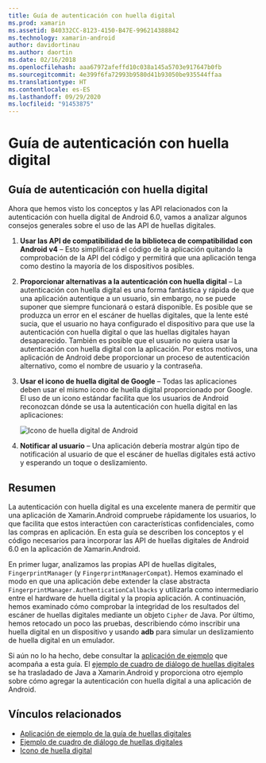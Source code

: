 ```yaml
---
title: Guía de autenticación con huella digital
ms.prod: xamarin
ms.assetid: B40332CC-8123-4150-B47E-996214388842
ms.technology: xamarin-android
author: davidortinau
ms.author: daortin
ms.date: 02/16/2018
ms.openlocfilehash: aaa67972afeffd10c038a145a5703e917647b0fb
ms.sourcegitcommit: 4e399f6fa72993b9580d41b93050be935544ffaa
ms.translationtype: HT
ms.contentlocale: es-ES
ms.lasthandoff: 09/29/2020
ms.locfileid: "91453875"
---
```

# <a name="fingerprint-authentication-guidance"></a>Guía de autenticación con huella digital

## <a name="fingerprint-authentication-guidance"></a>Guía de autenticación con huella digital

Ahora que hemos visto los conceptos y las API relacionados con la autenticación con huella digital de Android 6.0, vamos a analizar algunos consejos generales sobre el uso de las API de huellas digitales.

1. **Usar las API de compatibilidad de la biblioteca de compatibilidad con Android v4** &ndash; Esto simplificará el código de la aplicación quitando la comprobación de la API del código y permitirá que una aplicación tenga como destino la mayoría de los dispositivos posibles.
2. **Proporcionar alternativas a la autenticación con huella digital** &ndash; La autenticación con huella digital es una forma fantástica y rápida de que una aplicación autentique a un usuario, sin embargo, no se puede suponer que siempre funcionará o estará disponible. Es posible que se produzca un error en el escáner de huellas digitales, que la lente esté sucia, que el usuario no haya configurado el dispositivo para que use la autenticación con huella digital o que las huellas digitales hayan desaparecido. También es posible que el usuario no quiera usar la autenticación con huella digital con la aplicación. Por estos motivos, una aplicación de Android debe proporcionar un proceso de autenticación alternativo, como el nombre de usuario y la contraseña.
3. **Usar el icono de huella digital de Google** &ndash; Todas las aplicaciones deben usar el mismo icono de huella digital proporcionado por Google. El uso de un icono estándar facilita que los usuarios de Android reconozcan dónde se usa la autenticación con huella digital en las aplicaciones: 
    
    ![Icono de huella digital de Android](summary-images/ic-fp-40px.png)
    
4. **Notificar al usuario** &ndash; Una aplicación debería mostrar algún tipo de notificación al usuario de que el escáner de huellas digitales está activo y esperando un toque o deslizamiento. 

## <a name="summary"></a>Resumen

La autenticación con huella digital es una excelente manera de permitir que una aplicación de Xamarin.Android compruebe rápidamente los usuarios, lo que facilita que estos interactúen con características confidenciales, como las compras en aplicación. En esta guía se describen los conceptos y el código necesarios para incorporar las API de huellas digitales de Android 6.0 en la aplicación de Xamarin.Android.

En primer lugar, analizamos las propias API de huellas digitales, `FingerprintManager` (y `FingerprintManagerCompat`). Hemos examinado el modo en que una aplicación debe extender la clase abstracta `FingerprintManager.AuthenticationCallbacks` y utilizarla como intermediario entre el hardware de huella digital y la propia aplicación. A continuación, hemos examinado cómo comprobar la integridad de los resultados del escáner de huellas digitales mediante un objeto `Cipher` de Java. Por último, hemos retocado un poco las pruebas, describiendo cómo inscribir una huella digital en un dispositivo y usando **adb** para simular un deslizamiento de huella digital en un emulador. 

Si aún no lo ha hecho, debe consultar la [aplicación de ejemplo](https://github.com/xamarin/monodroid-samples/tree/master/FingerprintGuide) que acompaña a esta guía. El [ejemplo de cuadro de diálogo de huellas digitales](/samples/xamarin/monodroid-samples/android-m-fingerprintdialog) se ha trasladado de Java a Xamarin.Android y proporciona otro ejemplo sobre cómo agregar la autenticación con huella digital a una aplicación de Android.

## <a name="related-links"></a>Vínculos relacionados

- [Aplicación de ejemplo de la guía de huellas digitales](https://github.com/xamarin/monodroid-samples/tree/master/FingerprintGuide)
- [Ejemplo de cuadro de diálogo de huellas digitales](/samples/xamarin/monodroid-samples/android-m-fingerprintdialog)
- [Icono de huella digital](https://raw.githubusercontent.com/xamarin/monodroid-samples/master/FingerprintGuide/FingerprintSampleApp/Resources/drawable-hdpi/ic_fp_40px.png)